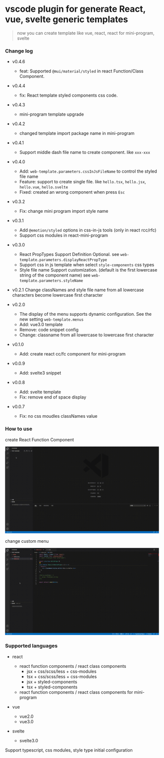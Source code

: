 # vscode plugin for generate React, vue, svelte generic templates

> now you can create template like vue, react, react for mini-program, svelte

### Change log

- v0.4.6

  - feat: Supported `@mui/material/styled` in react Function/Class Component.

- v0.4.4

  - fix: React template styled components css code.

- v0.4.3

  - mini-program template upgrade

- v0.4.2

  - changed template import package name in mini-program

- v0.4.1

  - Support middle dash file name to create component. like `xxx-xxx`

- v0.4.0

  - Add: `web-template.parameters.cssInJsFileName` to control the styled file name
  - Feature: support to create single file. like `hello.tsx`, `hello.jsx`, `hello.vue`, `hello.svelte`
  - Fixed: created an wrong component when press `Esc`

- v0.3.2

  - Fix: change mini program import style name

- v0.3.1

  - Add `@emotion/styled` options in css-in-js tools (only in react rcc/rfc)
  - Support css modules in react-mini-program

- v0.3.0

  - React PropTypes Support Definition Optional. see `web-template.parameters.displayReactPropType`
  - Support css in js template when select `style-components` css types
  - Style file name Support customization. (default is the first lowercase string of the component name) see `web-template.parameters.styleName`

- v0.2.1
  Change classNames and style file name from all lowercase characters become lowercase first character

- v0.2.0

  - The display of the menu supports dynamic configuration. See the new setting `web-template.menus`
  - Add: vue3.0 template
  - Remove: code snippet config
  - Change: classname from all lowercase to lowercase first character

- v0.1.0

  - Add: create react cc/fc component for mini-program

- v0.0.9

  - Add: svelte3 snippet

- v0.0.8

  - Add: svelte template
  - Fix: remove end of space display

- v0.0.7
  - Fix: no css moudles classNames value

### How to use

create React Function Component

![RFC](images/RFC.gif)

change custom menu

![custom menu](images/menus-config.gif)

### Supported languages

- react

  - react function components / react class components
    - jsx + css/scss/less + css-modules
    - tsx + css/scss/less + css-modules
    - jsx + styled-components
    - tsx + styled-components
  - react function components / react class components for mini-program

- vue

  - vue2.0
  - vue3.0

- svelte
  - svelte3.0

Support typescript, css modules, style type initial configuration
